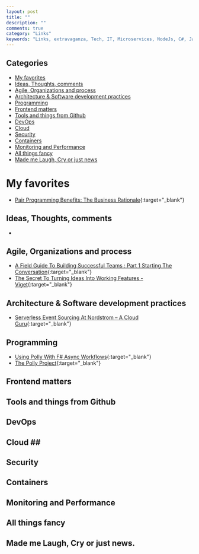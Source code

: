 ```yaml
---
layout: post
title: ""
description: ""
comments: true
category: "Links"
keywords: "Links, extravaganza, Tech, IT, Microservices, NodeJs, C#, Javascript, Solution architecture"
---
```


## Categories ##
* [My favorites](#favorites)
* [Ideas, Thoughts, comments](#ideas)
* [Agile, Organizations and process](#agile)
* [Architecture & Software development practices](#development)
* [Programming](#net)
* [Frontend matters](#web)
* [Tools and things from Github](#tools)
* [DevOps](#devops)
* [Cloud](#cloud)
* [Security](#security)
* [Containers](#containers)
* [Monitoring and Performance](#monitoring)
* [All things fancy](#buzz)
* [Made me Laugh, Cry or just news](#news)

# My favorites<a name="favorites"></a> #
* [Pair Programming Benefits: The Business Rationale](https://stackify.com/pair-programming-benefits/){:target="_blank"}

## Ideas, Thoughts, comments <a name="ideas"></a> ##
* 
## Agile, Organizations and process<a name="agile"></a> ##
* [A Field Guide To Building Successful Teams : Part 1 Starting The Conversation](https://hackernoon.com/a-field-guide-to-building-successful-teams-part-1-starting-the-conversation-a8cac81cd02f){:target="_blank"}
* [The Secret To Turning Ideas Into Working Features - Viget](https://www.viget.com/articles/the-secret-to-turning-ideas-into-working-features){:target="_blank"}
## Architecture & Software development practices <a name="development"></a> ##
* [Serverless Event Sourcing At Nordstrom – A Cloud Guru](https://read.acloud.guru/serverless-event-sourcing-at-nordstrom-ea69bd8fb7cc){:target="_blank"}

## Programming <a name="net"></a> ##
* [Using Polly With F# Async Workflows](http://blog.ploeh.dk/2017/05/30/using-polly-with-f-async-workflows/){:target="_blank"}
* [The Polly Project](http://www.thepollyproject.org/){:target="_blank"}

## Frontend matters <a name="web"></a> ##

## Tools and things from Github <a name="tools"></a> ##

## DevOps<a name="devops"></a> ##

## Cloud <a name="cloud"></a>##

## Security<a name="security"></a> ##

## Containers <a name="containers"></a> ##

## Monitoring and Performance <a name="monitoring"></a> ##

## All things fancy <a name="buzz"></a> ##

## Made me Laugh, Cry or just news. <a name="news"></a> ##
